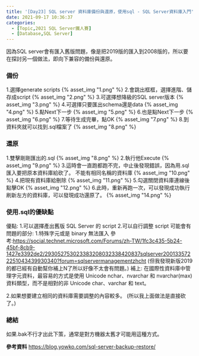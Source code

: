 ```yaml
---
title: '[Day23] SQL server 資料庫備份與還原，使用sql - SQL Server資料庫入門'
date: 2021-09-17 10:36:37
categories:
  - [Topic,2021 SQL Server鐵人賽]
  - [Database,SQL Server]
---
```

因為SQL server會有匯入舊版問題，像是把2019版的匯入到2008版的，所以要在探討另一個做法，即向下兼容的備份與還原。
### 備份
1.選擇generate scripts
{% asset_img "1.png" %}
2.會跳出框框，選擇進階、儲存成script
{% asset_img "2.png" %}
3.可選擇想降級的SQL server版本
{% asset_img "3.png" %}
4.可選擇只要匯出schema還是data
{% asset_img "4.png" %}
5.點Next下一步
{% asset_img "5.png" %}
6.也是點Next下一步
{% asset_img "6.png" %}
7.等待生成完畢，點OK
{% asset_img "7.png" %}
8.到資料夾就可以找到.sql檔案了
{% asset_img "8.png" %}
### 還原
1.雙擊剛剛匯出的.sql
{% asset_img "8.png" %}
2.執行他Execute
{% asset_img "9.png" %}
3.這時會一直跑都跑不完，中止後發現錯誤，因為用.sql匯入要把原本資料庫給砍了。
不能有相同名稱的資料庫
{% asset_img "10.png" %}
4.把現有資料庫給刪除
{% asset_img "11.png" %}
5.勾選關閉資料庫連線後點擊OK
{% asset_img "12.png" %}
6.此時，重新再跑一次，可以發現成功執行
刷新左方的資料庫，可以發現成功還原了。
{% asset_img "14.png" %}

### 使用.sql的優缺點
優點:
1.可以選擇產出舊版 SQL Server 的 script
2.可以自行調整 script
可能會有問題的部分:
1.特殊字元或是 binary 無法匯入
參考:https://social.technet.microsoft.com/Forums/zh-TW/1fc3c435-5b24-45bf-8cb9-1427e3392de2/293052753023383208032338420837sqlserver2001335722251043439930340?forum=sqlservermanagementzhcht
(但我發現新版2019的都已經有自動幫你補上N了所以好像不太會有問題。)
補上:
在國際性資料庫中管理字元資料，最容易的方式是使用 Unicode nchar、nvarchar 和 nvarchar(max) 資料類型，而不是相對的非 Unicode char、varchar 和 text。

2.如果想要建立相同的資料庫需要調整的內容較多。
(所以我上面做法是直接砍了。)

### 總結
如果.bak不行才出此下策，通常是對方機器太舊才可能用這種方式。


**參考資料**
https://blog.yowko.com/sql-server-backup-restore/